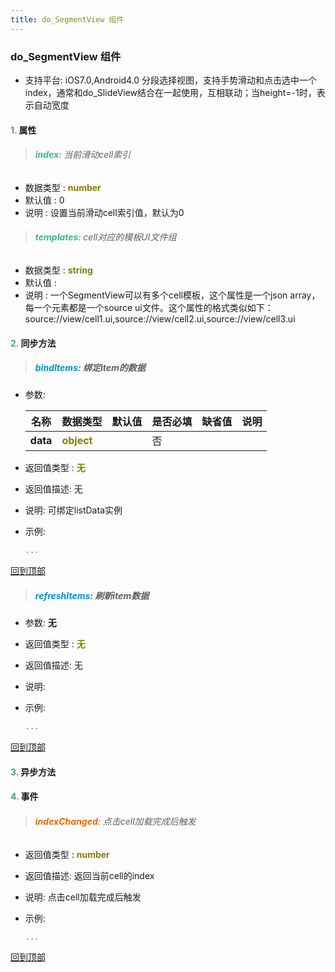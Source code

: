 ```yaml
---
title: do_SegmentView 组件
---
```


### do_SegmentView 组件

* 支持平台: iOS7.0,Android4.0
分段选择视图，支持手势滑动和点击选中一个index，通常和do_SlideView结合在一起使用，互相联动；当height=-1时，表示自动宽度

#### <font color ='#40A977'>**1.**</font> 属性

>###### <font color ='#42b983'>**index**</font>: 当前滑动cell索引

- 数据类型 : <font color ='#808000'>**number**</font>
- 默认值 : 0
- 说明 : 设置当前滑动cell索引值，默认为0

>###### <font color ='#42b983'>**templates**</font>: cell对应的模板UI文件组

- 数据类型 : <font color ='#808000'>**string**</font>
- 默认值 : 
- 说明 : 一个SegmentView可以有多个cell模板，这个属性是一个json array，每一个元素都是一个source ui文件。这个属性的格式类似如下： source://view/cell1.ui,source://view/cell2.ui,source://view/cell3.ui

#### <font color ='#40A977'>**2.**</font> 同步方法

>##### <font color ='#0092db'>**bindItems**</font>: 绑定item的数据

- 参数:

  名称 | 数据类型 |默认值|是否必填|缺省值|说明
  ---- |-------------  |----------|--------------|--------|------
  **data** |<font color ='#808000'>**object**</font> |  | 否||
- 返回值类型 : <font color ='#808000'>**无**</font>
- 返回值描述: 无
- 说明: 可绑定listData实例
- 示例:

  ```javascript
  ...

  ```

[回到顶部](#top)

>##### <font color ='#0092db'>**refreshItems**</font>: 刷新item数据

- 参数: **无**
- 返回值类型 : <font color ='#808000'>**无**</font>
- 返回值描述: 无
- 说明: 
- 示例:

  ```javascript
  ...

  ```

[回到顶部](#top)

#### <font color ='#40A977'>**3.**</font> 异步方法


#### <font color ='#40A977'>**4.**</font> 事件

>###### <font color ='#e96900'>**indexChanged**</font>: 点击cell加载完成后触发

- 返回值类型 : <font color ='#808000'>**number**</font>
- 返回值描述: 返回当前cell的index
- 说明: 点击cell加载完成后触发
- 示例:

  ```javascript
  ...

  ```

[回到顶部](#top)


